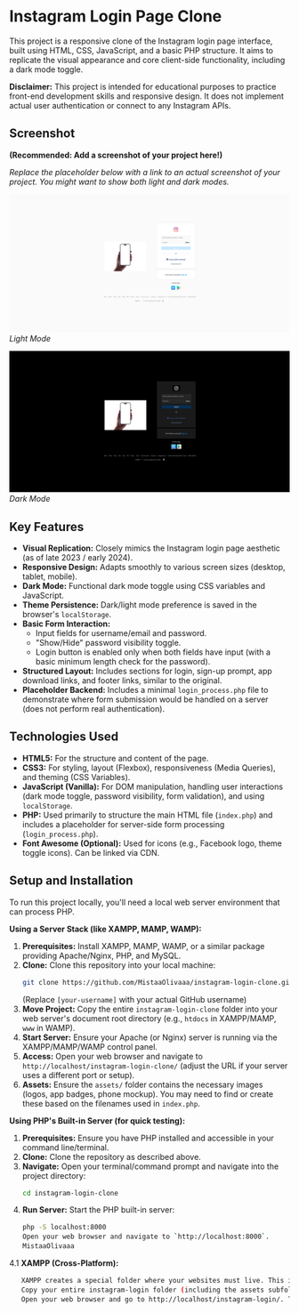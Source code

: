 # Instagram Login Page Clone

This project is a responsive clone of the Instagram login page interface, built using HTML, CSS, JavaScript, and a basic PHP structure. It aims to replicate the visual appearance and core client-side functionality, including a dark mode toggle.

**Disclaimer:** This project is intended for educational purposes to practice front-end development skills and responsive design. It does not implement actual user authentication or connect to any Instagram APIs.

## Screenshot

**(Recommended: Add a screenshot of your project here!)**

*Replace the placeholder below with a link to an actual screenshot of your project. You might want to show both light and dark modes.*

![Instagram Login Clone Screenshot](screenshot-light.png)
*Light Mode*

![Instagram Login Clone Dark Mode Screenshot](screenshot-dark.png)
*Dark Mode*

## Key Features

*   **Visual Replication:** Closely mimics the Instagram login page aesthetic (as of late 2023 / early 2024).
*   **Responsive Design:** Adapts smoothly to various screen sizes (desktop, tablet, mobile).
*   **Dark Mode:** Functional dark mode toggle using CSS variables and JavaScript.
*   **Theme Persistence:** Dark/light mode preference is saved in the browser's `localStorage`.
*   **Basic Form Interaction:**
    *   Input fields for username/email and password.
    *   "Show/Hide" password visibility toggle.
    *   Login button is enabled only when both fields have input (with a basic minimum length check for the password).
*   **Structured Layout:** Includes sections for login, sign-up prompt, app download links, and footer links, similar to the original.
*   **Placeholder Backend:** Includes a minimal `login_process.php` file to demonstrate where form submission would be handled on a server (does not perform real authentication).

## Technologies Used

*   **HTML5:** For the structure and content of the page.
*   **CSS3:** For styling, layout (Flexbox), responsiveness (Media Queries), and theming (CSS Variables).
*   **JavaScript (Vanilla):** For DOM manipulation, handling user interactions (dark mode toggle, password visibility, form validation), and using `localStorage`.
*   **PHP:** Used primarily to structure the main HTML file (`index.php`) and includes a placeholder for server-side form processing (`login_process.php`).
*   **Font Awesome (Optional):** Used for icons (e.g., Facebook logo, theme toggle icons). Can be linked via CDN.

## Setup and Installation

To run this project locally, you'll need a local web server environment that can process PHP.

**Using a Server Stack (like XAMPP, MAMP, WAMP):**

1.  **Prerequisites:** Install XAMPP, MAMP, WAMP, or a similar package providing Apache/Nginx, PHP, and MySQL.
2.  **Clone:** Clone this repository into your local machine:
    ```bash
    git clone https://github.com/MistaaOlivaaa/instagram-login-clone.git
    ```
    (Replace `[your-username]` with your actual GitHub username)
3.  **Move Project:** Copy the entire `instagram-login-clone` folder into your web server's document root directory (e.g., `htdocs` in XAMPP/MAMP, `www` in WAMP).
4.  **Start Server:** Ensure your Apache (or Nginx) server is running via the XAMPP/MAMP/WAMP control panel.
5.  **Access:** Open your web browser and navigate to `http://localhost/instagram-login-clone/` (adjust the URL if your server uses a different port or setup).
6.  **Assets:** Ensure the `assets/` folder contains the necessary images (logos, app badges, phone mockup). You may need to find or create these based on the filenames used in `index.php`.

**Using PHP's Built-in Server (for quick testing):**

1.  **Prerequisites:** Ensure you have PHP installed and accessible in your command line/terminal.
2.  **Clone:** Clone the repository as described above.
3.  **Navigate:** Open your terminal/command prompt and navigate into the project directory:
    ```bash
    cd instagram-login-clone
    ```
4.  **Run Server:** Start the PHP built-in server:
    ```bash
    php -S localhost:8000
    Open your web browser and navigate to `http://localhost:8000`.
    MistaaOlivaaa
    ```
4.1 **XAMPP (Cross-Platform):**
```bash
   XAMPP creates a special folder where your websites must live. This is usually called htdocs and is located inside your XAMPP installation directory (e.g., C:\xampp\htdocs on Windows, /Applications/XAMPP/htdocs on macOS).
   Copy your entire instagram-login folder (including the assets subfolder) into the htdocs folder.
   Open your web browser and go to http://localhost/instagram-login/. The server will find index.php inside that folder and run it.


```



